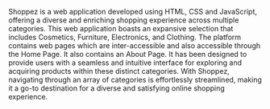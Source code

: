 Shoppez is a web application developed using HTML, CSS and JavaScript, offering a diverse and enriching shopping experience across multiple categories. This web application boasts an expansive selection that includes Cosmetics, Furniture, Electronics, and Clothing. The platform contains web pages which are inter-accessible and also accessible through the Home Page. It also contains an About Page. It has been designed to provide users with a seamless and intuitive interface for exploring and acquiring products within these distinct categories. With Shoppez, navigating through an array of categories is effortlessly streamlined, making it a go-to destination for a diverse and satisfying online shopping experience.

